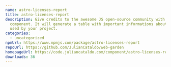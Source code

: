 ```yaml
---
name: astro-licenses-report
title: astro-licenses-report
description: Give credits to the awesome JS open-source community with this
  component. It will generate a table with important informations about packages
  used by your project.
categories:
  - uncategorized
npmUrl: https://www.npmjs.com/package/astro-licenses-report
repoUrl: https://github.com/JulianCataldo/web-garden
homepageUrl: https://code.juliancataldo.com/component/astro-licenses-report
downloads: 36
---
```

